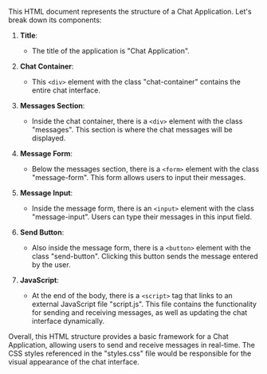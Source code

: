 This HTML document represents the structure of a Chat Application. Let's break down its components:

1. **Title**:
   - The title of the application is "Chat Application".

2. **Chat Container**:
   - This `<div>` element with the class "chat-container" contains the entire chat interface.
   
3. **Messages Section**:
   - Inside the chat container, there is a `<div>` element with the class "messages". This section is where the chat messages will be displayed.
   
4. **Message Form**:
   - Below the messages section, there is a `<form>` element with the class "message-form". This form allows users to input their messages.
   
5. **Message Input**:
   - Inside the message form, there is an `<input>` element with the class "message-input". Users can type their messages in this input field.
   
6. **Send Button**:
   - Also inside the message form, there is a `<button>` element with the class "send-button". Clicking this button sends the message entered by the user.
   
7. **JavaScript**:
   - At the end of the body, there is a `<script>` tag that links to an external JavaScript file "script.js". This file contains the functionality for sending and receiving messages, as well as updating the chat interface dynamically.

Overall, this HTML structure provides a basic framework for a Chat Application, allowing users to send and receive messages in real-time. The CSS styles referenced in the "styles.css" file would be responsible for the visual appearance of the chat interface.
